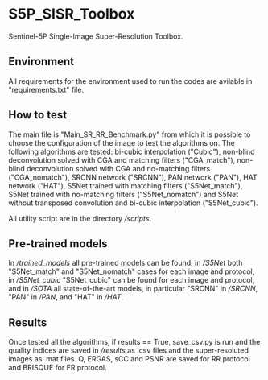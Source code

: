 # S5P_SISR_Toolbox 
Sentinel-5P Single-Image Super-Resolution Toolbox.

## Environment
All requirements for the environment used to run the codes are avilable in "requirements.txt" file.

## How to test
The main file is "Main_SR_RR_Benchmark.py" from which it is possible to choose the configuration of the image
to test the algorithms on. The following algorithms are tested: bi-cubic interpolation ("Cubic"), non-blind 
deconvolution solved with CGA and matching filters ("CGA_match"), non-blind deconvolution solved with CGA 
and no-matching filters ("CGA_nomatch"), SRCNN network ("SRCNN"), PAN network ("PAN"), HAT network ("HAT"), 
S5Net trained with matching filters ("S5Net_match"), S5Net trained with no-matching filters ("S5Net_nomatch") 
and S5Net without transposed convolution and bi-cubic interpolation ("S5Net_cubic"). 

All utility script are in the directory _/scripts_.

## Pre-trained models
In _/trained_models_ all pre-trained models can be found: in _/S5Net_ both "S5Net_match" and "S5Net_nomatch" cases
for each image and protocol, in _/S5Net_cubic_ "S5Net_cubic" can be found for each image and protocol, and in 
_/SOTA_ all state-of-the-art models, in particular "SRCNN" in _/SRCNN_, "PAN" in _/PAN_, and "HAT" in _/HAT_. 

## Results
Once tested all the algorithms, if results == True, save_csv.py is run and the quality indices are saved in 
_/results_ as .csv files and the super-resoluted images as .mat files. Q, ERGAS, sCC and PSNR are saved for RR
protocol and BRISQUE for FR protocol.
